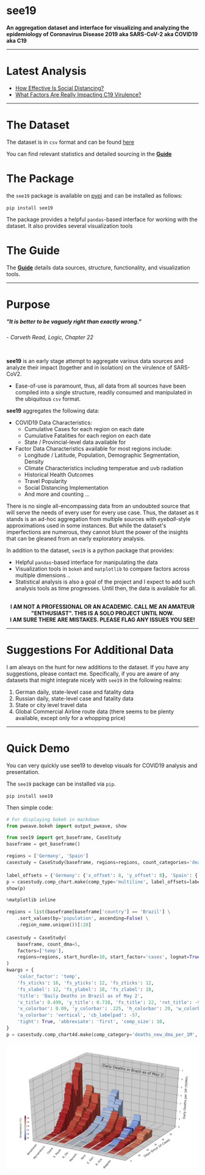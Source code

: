 # see19

**An aggregation dataset and interface for visualizing and analyzing the epidemiology of Coronavirus Disease 2019 aka SARS-CoV-2 aka COVID19 aka C19**

***
# Latest Analysis
* [How Effective Is Social Distancing?](https://nbviewer.jupyter.org/github/ryanskene/see19/blob/master/notebooks/analysis/See19%20-%20How%20Effective%20Is%20Social%20Distancing%3F.ipynb)
* [What Factors Are Really Impacting C19 Virulence?]()

***
# The Dataset
The dataset is in `csv` format and can be found [here](https://github.com/ryanskene/see19/tree/master/dataset)

You can find relevant statistics and detailed sourcing in the **[Guide](https://nbviewer.jupyter.org/github/ryanskene/see19/blob/master/notebooks/guide/See19%20Guide.ipynb)**

# The Package

the `see19` package is available on [pypi](https://pypi.org/project/see19/) and can be installed as follows:

`pip install see19`

The package provides a helpful `pandas`-based interface for working with the dataset. It also provides several visualization tools 

# The Guide
The **[Guide](https://nbviewer.jupyter.org/github/ryanskene/see19/blob/master/notebooks/guide/See19%20Guide.ipynb)** details data sources, structure, functionality, and visualization tools.

***
# Purpose

##### _"It is better to be vaguely right than exactly wrong."_   

_- Carveth Read, Logic, Chapter 22_

<br/>

**see19** is an early stage attempt to aggregate various data sources and analyze their impact (together and in isolation) on the virulence of SARS-CoV2.

* Ease-of-use is paramount, thus, all data from all sources have been compiled into a single structure, readily consumed and manipulated in the ubiquitous `csv` format.

**see19** aggregates the following data:

* COVID19 Data Characteristics:
    * Cumulative Cases for each region on each date
    * Cumulative Fatalities for each region on each date
    * State / Provincial-level data available for
* Factor Data Characteristics available for most regions include:
    * Longitude / Latitude, Population, Demographic Segmentation, Density
    * Climate Characteristics including temperatue and uvb radiation
    * Historical Health Outcomes
    * Travel Popularity
    * Social Distancing Implementation
    * And more and counting ...

There is no single all-encompassing data from an undoubted source that will serve the needs of every user for every use case. Thus, the dataset as it stands is an ad-hoc aggregation from multiple sources with *eyeball*-style approximations used in some instances. But while the dataset's imperfections are numerous, they cannot blunt the power of the insights that can be gleaned from an early exploratory analysis.

In addition to the dataset, `see19` is a python package that provides:
* Helpful `pandas`-based interface for manipulating the data
* Visualization tools in `bokeh` and `matplotlib` to compare factors across multiple dimensions ..
* Statistical analysis is also a goal of the project and I expect to add such analysis tools as time progresses. Until then, the data is available for all.

<br/>
<div align="center"><b>I AM NOT A PROFESSIONAL OR AN ACADEMIC. CALL ME AN AMATEUR "ENTHUSIAST". THIS IS A SOLO PROJECT UNTIL NOW. <br/>I AM SURE THERE ARE MISTAKES. PLEASE FLAG ANY ISSUES YOU SEE!</b></div>

***
# Suggestions For Additional Data

I am always on the hunt for new additions to the dataset. If you have any suggestions, please contact me. Specifically, if you are aware of any datasets that might integrate nicely with `see19` in the following realms:

1. German daily, state-level case and fatality data
2. Russian daily, state-level case and fatality data
3. State or city level travel data
4. Global Commercial Airline route data (there seems to be plenty available, except only for a whopping price)

***
# Quick Demo

You can very quickly use see19 to develop visuals for COVID19 analysis and presentation.

The `see19` package can be installed via `pip`.

`pip install see19`

Then simple code:


```python
# For displaying bokeh in markdown
from pweave.bokeh import output_pweave, show
```


```python
from see19 import get_baseframe, CaseStudy
baseframe = get_baseframe()
```


```python
regions = ['Germany', 'Spain']
casestudy = CaseStudy(baseframe, regions=regions, count_categories='deaths_new_dma_per_1M')

label_offsets = {'Germany': {'x_offset': 8, 'y_offset': 8}, 'Spain': {'x_offset': 5, 'y_offset': 5}}  
p = casestudy.comp_chart.make(comp_type='multiline', label_offsets=label_offsets, width=750)
show(p)
```



<script type="text/javascript">
    (function() {
          var fn = function() {
            Bokeh.safely(function() {
              (function(root) {
                function embed_document(root) {

                var docs_json = '{&quot;2b642d41-9169-4666-8981-6afed81d0623&quot;:{&quot;roots&quot;:{&quot;references&quot;:[{&quot;attributes&quot;:{&quot;text&quot;:&quot;Comparison of Daily Fatalities as of May 03&quot;},&quot;id&quot;:&quot;1083&quot;,&quot;type&quot;:&quot;Title&quot;},{&quot;attributes&quot;:{},&quot;id&quot;:&quot;1105&quot;,&quot;type&quot;:&quot;HelpTool&quot;},{&quot;attributes&quot;:{},&quot;id&quot;:&quot;1127&quot;,&quot;type&quot;:&quot;UnionRenderers&quot;},{&quot;attributes&quot;:{&quot;below&quot;:[{&quot;id&quot;:&quot;1092&quot;}],&quot;center&quot;:[{&quot;id&quot;:&quot;1095&quot;},{&quot;id&quot;:&quot;1099&quot;},{&quot;id&quot;:&quot;1119&quot;},{&quot;id&quot;:&quot;1120&quot;}],&quot;left&quot;:[{&quot;id&quot;:&quot;1096&quot;}],&quot;min_border&quot;:0,&quot;plot_height&quot;:500,&quot;plot_width&quot;:750,&quot;renderers&quot;:[{&quot;id&quot;:&quot;1117&quot;}],&quot;title&quot;:{&quot;id&quot;:&quot;1083&quot;},&quot;toolbar&quot;:{&quot;id&quot;:&quot;1106&quot;},&quot;toolbar_location&quot;:null,&quot;x_range&quot;:{&quot;id&quot;:&quot;1085&quot;},&quot;x_scale&quot;:{&quot;id&quot;:&quot;1088&quot;},&quot;y_range&quot;:{&quot;id&quot;:&quot;1081&quot;},&quot;y_scale&quot;:{&quot;id&quot;:&quot;1090&quot;}},&quot;id&quot;:&quot;1082&quot;,&quot;subtype&quot;:&quot;Figure&quot;,&quot;type&quot;:&quot;Plot&quot;},{&quot;attributes&quot;:{&quot;bottom_units&quot;:&quot;screen&quot;,&quot;fill_alpha&quot;:0.5,&quot;fill_color&quot;:&quot;lightgrey&quot;,&quot;left_units&quot;:&quot;screen&quot;,&quot;level&quot;:&quot;overlay&quot;,&quot;line_alpha&quot;:1.0,&quot;line_color&quot;:&quot;black&quot;,&quot;line_dash&quot;:[4,4],&quot;line_width&quot;:2,&quot;render_mode&quot;:&quot;css&quot;,&quot;right_units&quot;:&quot;screen&quot;,&quot;top_units&quot;:&quot;screen&quot;},&quot;id&quot;:&quot;1126&quot;,&quot;type&quot;:&quot;BoxAnnotation&quot;},{&quot;attributes&quot;:{&quot;text&quot;:&quot;Spain&quot;,&quot;text_alpha&quot;:0.6,&quot;text_color&quot;:&quot;#20908C&quot;,&quot;text_font_size&quot;:&quot;8pt&quot;,&quot;x&quot;:60,&quot;x_offset&quot;:-15,&quot;y&quot;:7.1402848663214495,&quot;y_offset&quot;:10},&quot;id&quot;:&quot;1120&quot;,&quot;type&quot;:&quot;Label&quot;},{&quot;attributes&quot;:{},&quot;id&quot;:&quot;1128&quot;,&quot;type&quot;:&quot;Selection&quot;},{&quot;attributes&quot;:{&quot;axis&quot;:{&quot;id&quot;:&quot;1096&quot;},&quot;dimension&quot;:1,&quot;ticker&quot;:null},&quot;id&quot;:&quot;1099&quot;,&quot;type&quot;:&quot;Grid&quot;},{&quot;attributes&quot;:{&quot;line_alpha&quot;:{&quot;value&quot;:0.1},&quot;line_color&quot;:{&quot;field&quot;:&quot;color&quot;},&quot;line_width&quot;:{&quot;value&quot;:5},&quot;xs&quot;:{&quot;field&quot;:&quot;x&quot;},&quot;ys&quot;:{&quot;field&quot;:&quot;y&quot;}},&quot;id&quot;:&quot;1116&quot;,&quot;type&quot;:&quot;MultiLine&quot;},{&quot;attributes&quot;:{&quot;source&quot;:{&quot;id&quot;:&quot;1113&quot;}},&quot;id&quot;:&quot;1118&quot;,&quot;type&quot;:&quot;CDSView&quot;},{&quot;attributes&quot;:{&quot;axis_label&quot;:&quot;Daily Deaths per 1M (3DMA)&quot;,&quot;formatter&quot;:{&quot;id&quot;:&quot;1125&quot;},&quot;ticker&quot;:{&quot;id&quot;:&quot;1097&quot;}},&quot;id&quot;:&quot;1096&quot;,&quot;type&quot;:&quot;LinearAxis&quot;},{&quot;attributes&quot;:{},&quot;id&quot;:&quot;1093&quot;,&quot;type&quot;:&quot;BasicTicker&quot;},{&quot;attributes&quot;:{},&quot;id&quot;:&quot;1101&quot;,&quot;type&quot;:&quot;WheelZoomTool&quot;},{&quot;attributes&quot;:{&quot;data_source&quot;:{&quot;id&quot;:&quot;1113&quot;},&quot;glyph&quot;:{&quot;id&quot;:&quot;1115&quot;},&quot;hover_glyph&quot;:null,&quot;muted_glyph&quot;:null,&quot;nonselection_glyph&quot;:{&quot;id&quot;:&quot;1116&quot;},&quot;selection_glyph&quot;:null,&quot;view&quot;:{&quot;id&quot;:&quot;1118&quot;}},&quot;id&quot;:&quot;1117&quot;,&quot;type&quot;:&quot;GlyphRenderer&quot;},{&quot;attributes&quot;:{&quot;axis&quot;:{&quot;id&quot;:&quot;1092&quot;},&quot;grid_line_color&quot;:null,&quot;ticker&quot;:null},&quot;id&quot;:&quot;1095&quot;,&quot;type&quot;:&quot;Grid&quot;},{&quot;attributes&quot;:{},&quot;id&quot;:&quot;1125&quot;,&quot;type&quot;:&quot;BasicTickFormatter&quot;},{&quot;attributes&quot;:{&quot;active_drag&quot;:&quot;auto&quot;,&quot;active_inspect&quot;:&quot;auto&quot;,&quot;active_multi&quot;:null,&quot;active_scroll&quot;:&quot;auto&quot;,&quot;active_tap&quot;:&quot;auto&quot;,&quot;tools&quot;:[{&quot;id&quot;:&quot;1100&quot;},{&quot;id&quot;:&quot;1101&quot;},{&quot;id&quot;:&quot;1102&quot;},{&quot;id&quot;:&quot;1103&quot;},{&quot;id&quot;:&quot;1104&quot;},{&quot;id&quot;:&quot;1105&quot;}]},&quot;id&quot;:&quot;1106&quot;,&quot;type&quot;:&quot;Toolbar&quot;},{&quot;attributes&quot;:{&quot;overlay&quot;:{&quot;id&quot;:&quot;1126&quot;}},&quot;id&quot;:&quot;1102&quot;,&quot;type&quot;:&quot;BoxZoomTool&quot;},{&quot;attributes&quot;:{},&quot;id&quot;:&quot;1088&quot;,&quot;type&quot;:&quot;LinearScale&quot;},{&quot;attributes&quot;:{},&quot;id&quot;:&quot;1085&quot;,&quot;type&quot;:&quot;DataRange1d&quot;},{&quot;attributes&quot;:{&quot;data&quot;:{&quot;color&quot;:[&quot;#440154&quot;,&quot;#20908C&quot;],&quot;regions&quot;:[&quot;Germany&quot;,&quot;Spain&quot;],&quot;x&quot;:[[0,1,2,3,4,5,6,7,8,9,10,11,12,13,14,15,16,17,18,19,20,21,22,23,24,25,26,27,28,29,30,31,32,33,34,35,36,37,38,39,40,41,42,43,44,45,46,47,48,49,50,51,52,53,54,55],[0,1,2,3,4,5,6,7,8,9,10,11,12,13,14,15,16,17,18,19,20,21,22,23,24,25,26,27,28,29,30,31,32,33,34,35,36,37,38,39,40,41,42,43,44,45,46,47,48,49,50,51,52,53,54,55,56,57,58,59,60]],&quot;y&quot;:[[0.008275176941384957,0.008275176941384957,0.012412765412077434,0.004137588470692478,0.020687942353462392,0.024825530824154868,0.033100707765539826,0.041375884706924784,0.062063827060387176,0.07033900400177213,0.1117148887086969,0.17791630423977656,0.2317049543587788,0.2068794235346239,0.2317049543587788,0.30204395836055087,0.4634099087175576,0.5958127397797168,0.7654538670781085,0.9392325828471926,1.1005985332041992,1.253689306619821,1.4150552569768275,1.6012467381579891,1.9115658734599248,2.068794235346239,2.1680963586428583,1.9736297005203123,2.213609831820476,2.3667006052360975,3.1652551800797455,3.2976580111419054,3.107328941490051,1.6012467381579891,1.7170992153373785,1.7667502769856882,2.3087743666464027,3.235594184081518,3.5500509078541462,4.3775686019926425,2.7101204483035732,2.2094722433497833,2.110170120053164,2.374975782177483,2.8673488101898874,2.9501005796037365,3.0080268181934318,2.474277905474102,1.6591729767476835,1.5143573802734471,1.808126161692613,2.0315559391100066,2.056381469934162,1.7460623346322257,1.427468022388905,1.0054339983782723],[0.007219701583742618,0.014439403167485236,0.021659104751227856,0.02887880633497047,0.05775761266994094,0.10107582217239666,0.16605313642608024,0.18049253959356548,0.26712895859847685,0.1949319427610507,0.7075307552067764,1.017977923307709,1.6894101705957727,1.5089176310022074,2.440259135305005,2.4113803289700346,3.5232143728663976,3.6820478077087353,5.429215590974448,6.800958891885546,9.154581608185639,10.345832369503173,13.536940469517408,14.829267053007337,16.8219046901203,16.858003198039015,17.601632461164503,18.61239068288847,17.919299330849178,18.655708892390926,19.002254568410574,19.73866412995232,18.482436054381104,16.554775731521826,15.471820493960431,15.146933922692012,15.529578106630373,15.204691535361954,14.69931242449997,13.096538672909109,12.721114190554495,12.093000152768886,10.468567296426796,10.822332674030186,11.255514769054741,14.049539281963135,9.638301614296395,8.2160204022991,6.1367463461812255,8.945210262257104,9.125702801850668,9.421710566784116,8.966869367008332,8.555346376735002,7.457951736006124,7.19804247899139,6.64212545704321,7.833376218360741,7.378535018584956,5.205404841878428,7.1402848663214495]]},&quot;selected&quot;:{&quot;id&quot;:&quot;1128&quot;},&quot;selection_policy&quot;:{&quot;id&quot;:&quot;1127&quot;}},&quot;id&quot;:&quot;1113&quot;,&quot;type&quot;:&quot;ColumnDataSource&quot;},{&quot;attributes&quot;:{},&quot;id&quot;:&quot;1097&quot;,&quot;type&quot;:&quot;BasicTicker&quot;},{&quot;attributes&quot;:{},&quot;id&quot;:&quot;1103&quot;,&quot;type&quot;:&quot;SaveTool&quot;},{&quot;attributes&quot;:{&quot;axis_label&quot;:&quot;Days Since 1 Death&quot;,&quot;formatter&quot;:{&quot;id&quot;:&quot;1123&quot;},&quot;major_tick_line_color&quot;:null,&quot;ticker&quot;:{&quot;id&quot;:&quot;1093&quot;}},&quot;id&quot;:&quot;1092&quot;,&quot;type&quot;:&quot;LinearAxis&quot;},{&quot;attributes&quot;:{},&quot;id&quot;:&quot;1100&quot;,&quot;type&quot;:&quot;PanTool&quot;},{&quot;attributes&quot;:{&quot;text&quot;:&quot;Germany&quot;,&quot;text_alpha&quot;:0.6,&quot;text_color&quot;:&quot;#440154&quot;,&quot;text_font_size&quot;:&quot;8pt&quot;,&quot;x&quot;:55,&quot;x_offset&quot;:-12,&quot;y&quot;:1.0054339983782723,&quot;y_offset&quot;:13},&quot;id&quot;:&quot;1119&quot;,&quot;type&quot;:&quot;Label&quot;},{&quot;attributes&quot;:{},&quot;id&quot;:&quot;1104&quot;,&quot;type&quot;:&quot;ResetTool&quot;},{&quot;attributes&quot;:{},&quot;id&quot;:&quot;1090&quot;,&quot;type&quot;:&quot;LinearScale&quot;},{&quot;attributes&quot;:{&quot;line_color&quot;:{&quot;field&quot;:&quot;color&quot;},&quot;line_width&quot;:{&quot;value&quot;:5},&quot;xs&quot;:{&quot;field&quot;:&quot;x&quot;},&quot;ys&quot;:{&quot;field&quot;:&quot;y&quot;}},&quot;id&quot;:&quot;1115&quot;,&quot;type&quot;:&quot;MultiLine&quot;},{&quot;attributes&quot;:{&quot;end&quot;:20.725597336449937,&quot;start&quot;:0.004137588470692478},&quot;id&quot;:&quot;1081&quot;,&quot;type&quot;:&quot;Range1d&quot;},{&quot;attributes&quot;:{},&quot;id&quot;:&quot;1123&quot;,&quot;type&quot;:&quot;BasicTickFormatter&quot;}],&quot;root_ids&quot;:[&quot;1082&quot;]},&quot;title&quot;:&quot;Bokeh Application&quot;,&quot;version&quot;:&quot;2.0.0&quot;}}';
                var render_items = [{"docid":"2b642d41-9169-4666-8981-6afed81d0623","root_ids":["1082"],"roots":{"1082":"4e93fb9d-8fa0-4f22-a1b9-68e0fb36af40"}}];
                root.Bokeh.embed.embed_items(docs_json, render_items);

                }
                if (root.Bokeh !== undefined) {
                  embed_document(root);
                } else {
                  var attempts = 0;
                  var timer = setInterval(function(root) {
                    if (root.Bokeh !== undefined) {
                      clearInterval(timer);
                      embed_document(root);
                    } else {
                      attempts++;
                      if (attempts > 100) {
                        clearInterval(timer);
                        console.log("Bokeh: ERROR: Unable to run BokehJS code because BokehJS library is missing");
                      }
                    }
                  }, 10, root)
                }
              })(window);
            });
          };
          if (document.readyState != "loading") fn();
          else document.addEventListener("DOMContentLoaded", fn);
        })();
</script>
<div class="bk-root" id="4e93fb9d-8fa0-4f22-a1b9-68e0fb36af40" data-root-id="1082"></div>



```python
%matplotlib inline
```


```python
regions = list(baseframe[baseframe['country'] == 'Brazil'] \
    .sort_values(by='population', ascending=False) \
    .region_name.unique())[:20]

casestudy = CaseStudy(
    baseframe, count_dma=5, 
    factors=['temp'],
    regions=regions, start_hurdle=10, start_factor='cases', lognat=True,
)
kwargs = {
    'color_factor': 'temp',
    'fs_xticks': 16, 'fs_yticks': 12, 'fs_zticks': 12,
    'fs_xlabel': 12, 'fs_ylabel': 18, 'fs_zlabel': 18,
    'title': 'Daily Deaths in Brazil as of May 2',
    'x_title': 0.499, 'y_title': 0.738, 'fs_title': 22, 'rot_title': -9.5,
    'x_colorbar': 0.09, 'y_colorbar': .225, 'h_colorbar': 20, 'w_colorbar': .01, 
    'a_colorbar': 'vertical', 'cb_labelpad': -57,
    'tight': True, 'abbreviate': 'first', 'comp_size': 10,
}
p = casestudy.comp_chart4d.make(comp_category='deaths_new_dma_per_1M', **kwargs)
```


![png](README_files/README_12_0.png)

